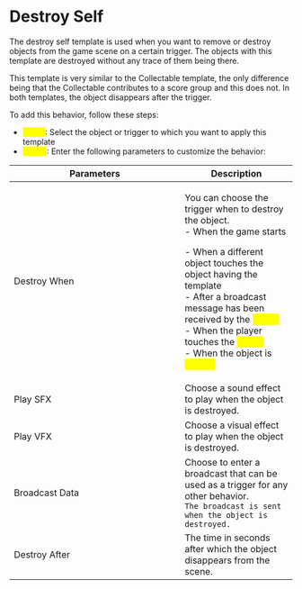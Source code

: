 # Destroy Self

The destroy self template is used when you want to remove or destroy objects from the game scene on a certain trigger. The objects with this template are destroyed without any trace of them being there.

This template is very similar to the Collectable template, the only difference being that the Collectable contributes to a score group and this does not. In both templates, the object disappears after the trigger.

To add this behavior, follow these steps:&#x20;

* <mark style="color:yellow;">Step 1</mark>: Select the object or trigger to which you want to apply this template
* <mark style="color:yellow;">Step 2</mark>: Enter the following parameters to customize the behavior:

<table><thead><tr><th width="288">Parameters</th><th>Description</th></tr></thead><tbody><tr><td>Destroy When</td><td><p>You can choose the trigger when to destroy the object.<br>- When the game starts</p><p>- When a different object touches the object having the template<br>- After a broadcast message has been received by the <mark style="color:yellow;">object</mark><br>- When the player touches the <mark style="color:yellow;">object</mark><br>- When the object is <mark style="color:yellow;">clicked</mark></p></td></tr><tr><td>Play SFX</td><td>Choose a sound effect to play when the object is destroyed.</td></tr><tr><td>Play VFX</td><td>Choose a visual effect to play when the object is destroyed.</td></tr><tr><td>Broadcast Data</td><td>Choose to enter a broadcast that can be used as a trigger for any other behavior. <br><code>The broadcast is sent when the object is destroyed.</code></td></tr><tr><td>Destroy After</td><td>The time in seconds after which the object disappears from the scene.</td></tr></tbody></table>

